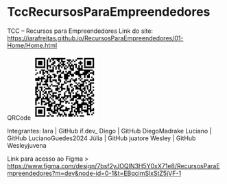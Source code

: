 # TccRecursosParaEmpreendedores
 TCC – Recursos para Empreendedores
 Link do site: https://iarafreitas.github.io/RecursosParaEmpreendedores/01-Home/Home.html

 QRCode <img src="01-Home/ImgHome/QRCode-EmpreenderJr.png" alt="" width=150px>

 Integrantes: 
 Iara     |  GitHub if.dev_
 Diego    |  GitHub DiegoMadrake
 Luciano  |  GitHub LucianoGuedes2024
 Júlia    |  GitHub juatore
 Wesley   |  GitHub Wesleyjuvena

 Link para acesso ao Figma > https://www.figma.com/design/7bsf2yJOQIN3H5Y0xX71e8/RecursosParaEmpreendedores?m=dev&node-id=0-1&t=EBqcimSlxStZ5jVF-1

 

 


